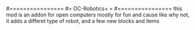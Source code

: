 #================
#= OC-Robotics+ =
#================
this mod is an addon for open computers mostly for fun and cause like why not, it adds a differet type of robot, and a few new blocks and items
